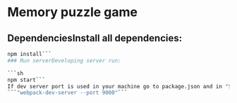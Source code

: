 # Memory puzzle game

## DependenciesInstall all dependencies:
```sh
npm install```
### Run serverDeveloping server run:

```sh
npm start```
If dev server port is used in your machine go to package.json and in "Scripts"=>"start": add (--port <port number>). For example "start": 
```"webpack-dev-server --port 9000"```
